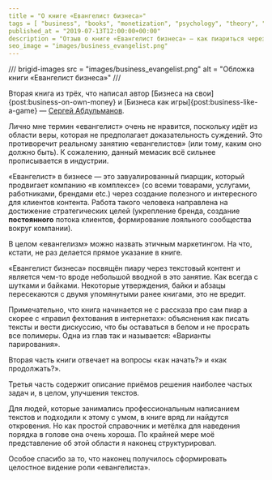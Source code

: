 ```yaml
---
title = "О книге «Евангелист бизнеса»"
tags = [ "business", "books", "monetization", "psychology", "theory", "interesting"]
published_at = "2019-07-13T12:00:00+00:00"
description = "Отзыв о книге «Евангелист бизнеса» — как пиариться через создание полезного контента."
seo_image = "images/business_evangelist.png"
---
```


/// brigid-images
src = "images/business_evangelist.png"
alt = "Обложка книги «Евангелист бизнеса»"
///

Вторая книга из трёх, что написал автор [Бизнеса на свои]{post:business-on-own-money} и [Бизнеса как игры]{post:business-like-a-game} — [Сергей Абдульманов](https://habr.com/ru/users/milfgard/).

Лично мне термин «евангелист» очень не нравится, поскольку идёт из области веры, которая не предполагает доказательность суждений. Это противоречит реальному занятию «евангелистов» (или тому, каким оно должно быть). К сожалению, данный мемасик всё сильнее прописывается в индустрии.

«Евангелист» в бизнесе — это завуалированный пиарщик, который продвигает компанию «в комплексе» (со всеми товарами, услугами, работниками, брендами etc.) через создание полезного и интересного для клиентов контента. Работа такого человека направлена на достижение стратегических целей (укрепление бренда, создание **постоянного** потока клиентов, формирование лояльного сообщества вокруг компании).

<!-- more -->

В целом «евангелизм» можно назвать этичным маркетингом. На что, кстати, не раз делается прямое указание в книге.

«Евангелист бизнеса» посвящён пиару через текстовый контент и является чем-то вроде небольшой вводной в это занятие. Как всегда с шутками и байками. Некоторые утверждения, байки и абзацы пересекаются с двумя упомянутыми ранее книгами, это не вредит.

Примечательно, что книга начинается не с рассказа про сам пиар а скорее с «правил фехтования в интернетах»: объяснения как писать тексты и вести дискуссию, что бы оставаться в белом и не просрать все полимеры. Одна из глав так и называется: «Варианты парирования».

Вторая часть книги отвечает на вопросы «как начать?» и «как продолжать?».

Третья часть содержит описание приёмов решения наиболее частых задач и, в целом, улучшения текстов.

Для людей, которые занимались профессиональным написанием текстов и подходили к этому с умом, в книге вряд ли найдутся откровения. Но как простой справочник и метёлка для наведения порядка в голове она очень хороша. По крайней мере моё представление об этой области я наконец структурировал.

Особое спасибо за то, что наконец получилось сформировать целостное видение роли «евангелиста».
